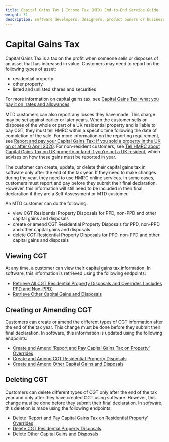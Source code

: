```yaml
---
title: Capital Gains Tax | Income Tax (MTD) End-to-End Service Guide
weight: 31
description: Software developers, designers, product owners or business analysts. Integrate your software with the Income Tax API for Making Tax Digital.
---
```


<!--- Section owner: MTD Programme --->

# Capital Gains Tax

Capital Gains Tax is a tax on the profit when someone sells or disposes of an asset that has increased in value. Customers may need to report on the following types of asset:

* residential property
* other property 
* listed and unlisted shares and securities 

For more information on capital gains tax, see [Capital Gains Tax: what you pay it on, rates and allowances](https://www.gov.uk/capital-gains-tax).

MTD customers can also report any losses they have made. This charge may be set against earlier or later years. When the customer sells or disposes of the whole or part of a UK residential property and is liable to pay CGT, they must tell HMRC within a specific time following the date of completion of the sale. For more information on the reporting requirement, see [Report and pay your Capital Gains Tax: If you sold a property in the UK on or after 6 April 2020](https://www.gov.uk/report-and-pay-your-capital-gains-tax/if-you-sold-a-property-in-the-uk-on-or-after-6-april-2020). For non-resident customers, see [Tell HMRC about Capital Gains Tax on UK property or land if you’re not a UK resident](https://www.gov.uk/guidance/capital-gains-tax-for-non-residents-uk-residential-property), which advises on how these gains must be reported in year.

The customer can create, update, or delete their capital gains tax in software only after the end of the tax year. If they need to make changes during the year, they need to use HMRC online services. In some cases, customers must report and pay before they submit their final declaration. However, this information will still need to be included in their final declaration if they are a Self Assessment or MTD customer.

An MTD customer can do the following: 

* view CGT Residential Property Disposals for PPD, non-PPD and other capital gains and disposals
* create or amend CGT Residential Property Disposals for PPD, non-PPD and other capital gains and disposals
* delete CGT Residential Property Disposals for PPD, non-PPD and other capital gains and disposals

## Viewing CGT

At any time, a customer can view their capital gains tax information. In software, this information is retrieved using the following endpoints:

* [Retrieve All CGT Residential Property Disposals and Overrides (Includes PPD and Non-PPD)](/api-documentation/docs/api/service/individuals-income-received-api/2.0/oas/page#tag/Capital-Gains-on-Residential-Property-Disposals/paths/~1individuals~1income-received~1disposals~1residential-property~1%7Bnino%7D~1%7BtaxYear%7D/get)
* [Retrieve Other Capital Gains and Disposals](/api-documentation/docs/api/service/individuals-income-received-api/2.0/oas/page#tag/Other-Capital-Gains-and-Disposals/paths/~1individuals~1income-received~1disposals~1other-gains~1%7Bnino%7D~1%7BtaxYear%7D/get)

## Creating or Amending CGT

Customers can create or amend the different types of CGT information after the end of the tax year. This change must be done before they submit their final declaration. In software, this information is updated using the following endpoints:

* [Create and Amend ‘Report and Pay Capital Gains Tax on Property’ Overrides](/api-documentation/docs/api/service/individuals-income-received-api/2.0/oas/page#tag/Capital-Gains-on-Residential-Property-Disposals/paths/~1individuals~1income-received~1disposals~1residential-property~1%7Bnino%7D~1%7BtaxYear%7D~1ppd/put)
* [Create and Amend CGT Residential Property Disposals](/api-documentation/docs/api/service/individuals-income-received-api/2.0/oas/page#tag/Capital-Gains-on-Residential-Property-Disposals/paths/~1individuals~1income-received~1disposals~1residential-property~1%7Bnino%7D~1%7BtaxYear%7D/put)
* [Create and Amend Other Capital Gains and Disposals](/api-documentation/docs/api/service/individuals-income-received-api/2.0/oas/page#tag/Other-Capital-Gains-and-Disposals/paths/~1individuals~1income-received~1disposals~1other-gains~1%7Bnino%7D~1%7BtaxYear%7D/put)

## Deleting CGT

Customers can delete different types of CGT only after the end of the tax year and only after they have created CGT using software. However, this change must be done before they submit their final declaration.  In software, this deletion is made using the following endpoints:

* [Delete ‘Report and Pay Capital Gains Tax on Residential Property’ Overrides](/api-documentation/docs/api/service/individuals-income-received-api/2.0/oas/page#tag/Capital-Gains-on-Residential-Property-Disposals/paths/~1individuals~1income-received~1disposals~1residential-property~1%7Bnino%7D~1%7BtaxYear%7D~1ppd/delete)
* [Delete CGT Residential Property Disposals](/api-documentation/docs/api/service/individuals-income-received-api/2.0/oas/page#tag/Capital-Gains-on-Residential-Property-Disposals/paths/~1individuals~1income-received~1disposals~1residential-property~1%7Bnino%7D~1%7BtaxYear%7D/delete)
* [Delete Other Capital Gains and Disposals](/api-documentation/docs/api/service/individuals-income-received-api/2.0/oas/page#tag/Other-Capital-Gains-and-Disposals/paths/~1individuals~1income-received~1disposals~1other-gains~1%7Bnino%7D~1%7BtaxYear%7D/delete)
